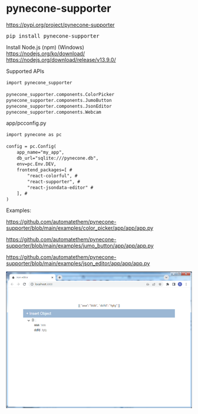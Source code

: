 # pynecone-supporter

https://pypi.org/project/pynecone-supporter
<pre>
pip install pynecone-supporter
</pre>

Install Node.js (npm) (Windows)  
https://nodejs.org/ko/download/  
https://nodejs.org/download/release/v13.9.0/  

Supported APIs
```
import pynecone_supporter

pynecone_supporter.components.ColorPicker
pynecone_supporter.components.JumoButton
pynecone_supporter.components.JsonEditor
pynecone_supporter.components.Webcam
```

app/pcconfig.py  
```
import pynecone as pc

config = pc.Config(
    app_name="my_app",
    db_url="sqlite:///pynecone.db",
    env=pc.Env.DEV,
    frontend_packages=[ #
        "react-colorful", #
        "react-supporter", #
        "react-jsondata-editor" #
    ], #
)
```

Examples:  

https://github.com/automatethem/pynecone-supporter/blob/main/examples/color_picker/app/app/app.py  

https://github.com/automatethem/pynecone-supporter/blob/main/examples/jumo_button/app/app/app.py  

https://github.com/automatethem/pynecone-supporter/blob/main/examples/json_editor/app/app/app.py

<img src="https://github.com/automatethem/pynecone-supporter/blob/main/readme_files/screenshot1.PNG?raw=true">
